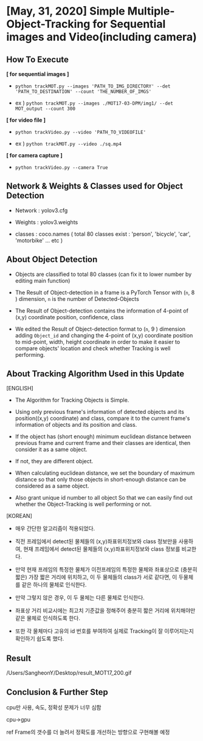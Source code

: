 [May, 31, 2020] Simple Multiple-Object-Tracking for Sequential images and Video(including camera)
=======

How To Execute
-------------------
**[ for sequential images ]**

- ```python trackMOT.py --images 'PATH_TO_IMG_DIRECTORY' --det 'PATH_TO_DESTINATION' --count 'THE_NUMBER_OF_IMGS'```

- ex )   ```python trackMOT.py --images ./MOT17-03-DPM/img1/ --det MOT_output --count 300```

**[ for video file ]**

- ```python trackVideo.py --video 'PATH_TO_VIDEOFILE'```

- ex ) ```python trackMOT.py --video ./sq.mp4```

**[ for camera capture ]**

- ```python trackVideo.py --camera True```


Network & Weights & Classes used for Object Detection
----------------

- Network : yolov3.cfg 

- Weights : yolov3.weights

- classes : coco.names ( total 80 classes exist : 'person', 'bicycle', 'car', 'motorbike' ... etc )


About Object Detection
---------------
- Objects are classified to total 80 classes (can fix it to lower number by editing main function)

- The Result of Object-detection in a frame is a PyTorch Tensor with (```n```, 8 ) dimension, ```n``` is the number of Detected-Objects

- The Result of Object-detection contains the information of 4-point of (x,y) coordinate position, confidence, class

- We edited the Result of Object-detection format to  (```n```, 9 ) dimension adding ```Object_id``` and changing the 4-point of (x,y) coordinate position to mid-point, width, height coordinate in order to make it easier to compare objects' location and check whether Tracking is well performing. 


About Tracking Algorithm Used in this Update
--------------

[ENGLISH]

- The Algorithm for Tracking Objects is Simple.

- Using only previous frame's information of detected objects and its position((x,y) coordinate) and class, compare it to the current frame's information of objects and its position and class.

- If the object has (short enough) minimum euclidean distance between previous frame and current frame and their classes are identical, then consider it as a same object.

- If not, they are different object.

- When calculating euclidean distance, we set the boundary of maximum distance so that only those objects in short-enough distance can be considered as a same object.

- Also grant unique id number to all object So that we can easily find out whether the Object-Tracking is well performing or not.


[KOREAN]

- 매우 간단한 알고리즘이 적용되었다.

- 직전 프레임에서 detect된 물체들의 (x,y)좌표위치정보와 class 정보만을 사용하여, 현재 프레임에서 detect된 물체들의 (x,y)좌표위치정보와 class 정보를 비교한다.

- 만약 현재 프레임의 특정한 물체가 이전프레임의 특정한 물체와 좌표상으로 (충분히 짧은) 가장 짧은 거리에 위치하고, 이 두 물체들의 class가 서로 같다면, 이 두물체를 같은 하나의 물체로 인식한다.

- 만약 그렇지 않은 경우, 이 두 물체는 다른 물체로 인식한다.

- 좌표상 거리 비교시에는 최고치 기준값을 정해주어 충분히 짧은 거리에 위치해야만 같은 물체로 인식하도록 한다.

- 또한 각 물체마다 고유의 id 번호를 부여하여 실제로 Tracking이 잘 이루어지는지 확인하기 쉽도록 했다.



Result
--------
/Users/SangheonY/Desktop/result_MOT17_200.gif



Conclusion & Further Step
----------------

cpu만 사용,  속도, 정확성 문제가 너무 심함

cpu->gpu

ref Frame의 갯수를 더 늘려서 정확도를 개선하는 방향으로 구현해볼 예정




